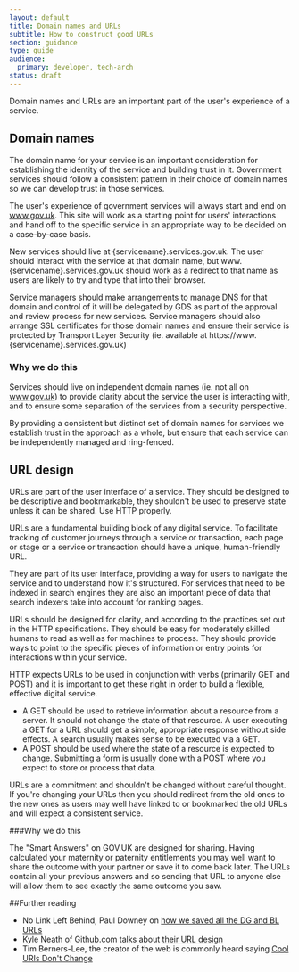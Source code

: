 ```yaml
---
layout: default
title: Domain names and URLs
subtitle: How to construct good URLs
section: guidance
type: guide
audience:
  primary: developer, tech-arch
status: draft
---
```


Domain names and URLs are an important part of the user's experience of a service.

## Domain names

The domain name for your service is an important consideration for establishing the identity of the service and building trust in it. Government services should follow a consistent pattern in their choice of domain names so we can develop trust in those services.

The user's experience of government services will always start and end on www.gov.uk. This site will work as a starting point for users' interactions and hand off to the specific service in an appropriate way to be decided on a case-by-case basis.

New services should live at {servicename}.services.gov.uk. The user should interact with the service at that domain name, but www.{servicename}.services.gov.uk should work as a redirect to that name as users are likely to try and type that into their browser.

Service managers should make arrangements to manage [DNS](http://en.wikipedia.org/wiki/Domain_Name_System) for that domain and control of it will be delegated by GDS as part of the approval and review process for new services. Service managers should also arrange SSL certificates for those domain names and ensure their service is protected by Transport Layer Security (ie. available at https://www.{servicename}.services.gov.uk)

### Why we do this

Services should live on independent domain names (ie. not all on www.gov.uk) to provide clarity about the service the user is interacting with, and to ensure some separation of the services from a security perspective.

By providing a consistent but distinct set of domain names for services we establish trust in the approach as a whole, but ensure that each service can be independently managed and ring-fenced.

## URL design
URLs are part of the user interface of a service. They should be designed to be descriptive and bookmarkable, they shouldn't be used to preserve state unless it can be shared. Use HTTP properly. 

URLs are a fundamental building block of any digital service. To facilitate tracking of customer journeys through a service or transaction, each page or stage or a service or transaction should have a unique, human-friendly URL.

They are part of its user interface, providing a way for users to navigate the service and to understand how it's structured. For services that need to be indexed in search engines they are also an important piece of data that search indexers take into account for ranking pages.

URLs should be designed for clarity, and according to the practices set out in the HTTP specifications. They should be easy for moderately skilled humans to read as well as for machines to process. They should provide ways to point to the specific pieces of information or entry points for interactions within your service.

HTTP expects URLs to be used in conjunction with verbs (primarily GET and POST) and it is important to get these right in order to build a flexible, effective digital service.

* A GET should be used to retrieve information about a resource from a server. It should not change the state of that resource. A user executing a GET for a URL should get a simple, appropriate response without side effects. A search usually makes sense to be executed via a GET.
* A POST should be used where the state of a resource is expected to change. Submitting a form is usually done with a POST where you expect to store or process that data.

URLs are a commitment and shouldn't be changed without careful thought. If you're changing your URLs then you should redirect from the old ones to the new ones as users may well have linked to or bookmarked the old URLs and will expect a consistent service.

###Why we do this

 The "Smart Answers" on GOV.UK are designed for sharing. Having calculated your maternity or paternity entitlements you may well want to share the outcome with your partner or save it to come back later. The URLs contain all your previous answers and so sending that URL to anyone else will allow them to see exactly the same outcome you saw.

##Further reading

* No Link Left Behind, Paul Downey on [how we saved all the DG and BL URLs](http://digital.cabinetoffice.gov.uk/2012/10/11/no-link-left-behind/)
* Kyle Neath of Github.com talks about [their URL design](http://warpspire.com/posts/url-design/)
* Tim Berners-Lee, the creator of the web is commonly heard saying [Cool URIs Don't Change](http://www.w3.org/Provider/Style/URI.html)
